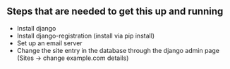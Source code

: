 ## Steps that are needed to get this up and running

* Install django
* Install django-registration (install via pip install)
* Set up an email server
* Change the site entry in the database through the django admin page (Sites -> change example.com details)
